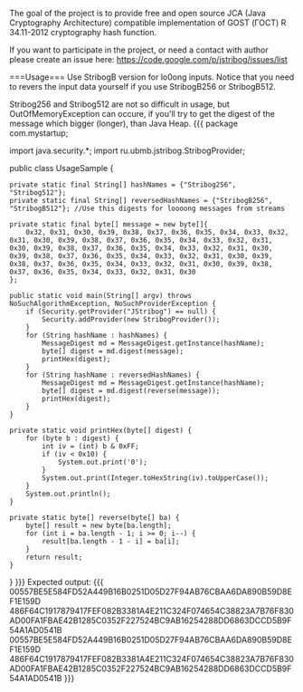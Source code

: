 The goal of the project is to provide free and open source JCA (Java Cryptography Architecture) compatible implementation of GOST (ГОСТ) R 34.11-2012 cryptography hash function.

If you want to participate in the project, or need a contact with author please create an issue here: https://code.google.com/p/jstribog/issues/list

===Usage===
Use StribogB version for lo0ong inputs. Notice that you need to revers the input data yourself if you use StribogB256 or StribogB512.

Stribog256 and Stribog512 are not so difficult in usage, but OutOfMemoryException can occure, if you'll try to get the digest of the message which bigger (longer), than Java Heap.
{{{
package com.mystartup;

import java.security.*;
import ru.ubmb.jstribog.StribogProvider;

public class UsageSample {

    private static final String[] hashNames = {"Stribog256", "Stribog512"};
    private static final String[] reversedHashNames = {"StribogB256", "StribogB512"}; //Use this digests for loooong messages from streams

    private static final byte[] message = new byte[]{
        0x32, 0x31, 0x30, 0x39, 0x38, 0x37, 0x36, 0x35, 0x34, 0x33, 0x32, 0x31, 0x30, 0x39, 0x38, 0x37, 0x36, 0x35, 0x34, 0x33, 0x32, 0x31, 0x30, 0x39, 0x38, 0x37, 0x36, 0x35, 0x34, 0x33, 0x32, 0x31, 0x30, 0x39, 0x38, 0x37, 0x36, 0x35, 0x34, 0x33, 0x32, 0x31, 0x30, 0x39, 0x38, 0x37, 0x36, 0x35, 0x34, 0x33, 0x32, 0x31, 0x30, 0x39, 0x38, 0x37, 0x36, 0x35, 0x34, 0x33, 0x32, 0x31, 0x30
    };

    public static void main(String[] argv) throws NoSuchAlgorithmException, NoSuchProviderException {
        if (Security.getProvider("JStribog") == null) {
            Security.addProvider(new StribogProvider());
        }        
        for (String hashName : hashNames) {
            MessageDigest md = MessageDigest.getInstance(hashName);
            byte[] digest = md.digest(message);
            printHex(digest);
        }
        for (String hashName : reversedHashNames) {
            MessageDigest md = MessageDigest.getInstance(hashName);
            byte[] digest = md.digest(reverse(message));
            printHex(digest);
        }
    }

    private static void printHex(byte[] digest) {
        for (byte b : digest) {
            int iv = (int) b & 0xFF;
            if (iv < 0x10) {
                System.out.print('0');
            }
            System.out.print(Integer.toHexString(iv).toUpperCase());
        }
        System.out.println();
    }
    
    private static byte[] reverse(byte[] ba) {        
        byte[] result = new byte[ba.length];
        for (int i = ba.length - 1; i >= 0; i--) {
            result[ba.length - 1 - i] = ba[i];
        }
        return result;
    }

}
}}}
Expected output:
{{{
00557BE5E584FD52A449B16B0251D05D27F94AB76CBAA6DA890B59D8EF1E159D
486F64C1917879417FEF082B3381A4E211C324F074654C38823A7B76F830AD00FA1FBAE42B1285C0352F227524BC9AB16254288DD6863DCCD5B9F54A1AD0541B
00557BE5E584FD52A449B16B0251D05D27F94AB76CBAA6DA890B59D8EF1E159D
486F64C1917879417FEF082B3381A4E211C324F074654C38823A7B76F830AD00FA1FBAE42B1285C0352F227524BC9AB16254288DD6863DCCD5B9F54A1AD0541B
}}}

